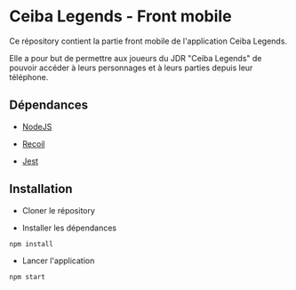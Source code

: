 # Ceiba Legends - Front mobile

Ce répository contient la partie front mobile de l'application Ceiba Legends.

Elle a pour but de permettre aux joueurs du JDR "Ceiba Legends" de pouvoir accéder à leurs personnages et à leurs parties depuis leur téléphone.

## Dépendances

- [NodeJS](https://nodejs.org/en/)

- [Recoil](https://recoiljs.org/)

- [Jest](https://jestjs.io/)

## Installation

- Cloner le répository

- Installer les dépendances

```bash
npm install
```

- Lancer l'application

```bash
npm start
```
